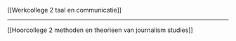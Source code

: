 [[Werkcollege 2 taal en communicatie]]

---

[[Hoorcollege 2 methoden en theorieen van journalism studies]]
